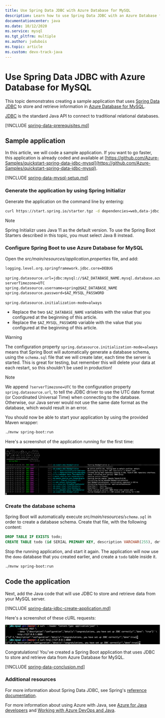 ```yaml
---
title: Use Spring Data JDBC with Azure Database for MySQL
description: Learn how to use Spring Data JDBC with an Azure Database for MySQL database.
documentationcenter: java
ms.date: 10/12/2020
ms.service: mysql
ms.tgt_pltfrm: multiple
ms.author: judubois
ms.topic: article
ms.custom: devx-track-java
---
```


# Use Spring Data JDBC with Azure Database for MySQL

This topic demonstrates creating a sample application that uses [Spring Data JDBC](https://spring.io/projects/spring-data-jdbc) to store and retrieve information in [Azure Database for MySQL](/azure/mysql/).

[JDBC](https://jcp.org/en/jsr/detail?id=221) is the standard Java API to connect to traditional relational databases.

[!INCLUDE [spring-data-prerequisites.md](includes/spring-data-prerequisites.md)]

## Sample application

In this article, we will code a sample application. If you want to go faster, this application is already coded and available at [https://github.com/Azure-Samples/quickstart-spring-data-jdbc-mysql](https://github.com/Azure-Samples/quickstart-spring-data-jdbc-mysql).

[!INCLUDE [spring-data-mysql-setup.md](includes/spring-data-mysql-setup.md)]

### Generate the application by using Spring Initializr

Generate the application on the command line by entering:

```bash
curl https://start.spring.io/starter.tgz -d dependencies=web,data-jdbc,mysql -d baseDir=azure-database-workshop -d bootVersion=2.3.4.RELEASE -d javaVersion=8 | tar -xzvf -
```
> [!NOTE]
> Spring Initializr uses Java 11 as the default version. To use the Spring Boot Starters described in this topic, you must select Java 8 instead.

### Configure Spring Boot to use Azure Database for MySQL

Open the *src/main/resources/application.properties* file, and add:

```properties
logging.level.org.springframework.jdbc.core=DEBUG

spring.datasource.url=jdbc:mysql://$AZ_DATABASE_NAME.mysql.database.azure.com:3306/demo?serverTimezone=UTC
spring.datasource.username=spring@$AZ_DATABASE_NAME
spring.datasource.password=$AZ_MYSQL_PASSWORD

spring.datasource.initialization-mode=always
```

- Replace the two `$AZ_DATABASE_NAME` variables with the value that you configured at the beginning of this article.
- Replace the `$AZ_MYSQL_PASSWORD` variable with the value that you configured at the beginning of this article.

> [!WARNING]
> The configuration property `spring.datasource.initialization-mode=always` means that Spring Boot will automatically generate a database schema, using the `schema.sql` file that we will create later, each time the server is started. This is great for testing, but remember this will delete your data at each restart, so this shouldn't be used in production!

> [!NOTE]
> We append `?serverTimezone=UTC` to the configuration property `spring.datasource.url`, to tell the JDBC driver to use the UTC date format (or Coordinated Universal Time) when connecting to the database. Otherwise, our Java server would not use the same date format as the database, which would result in an error.

You should now be able to start your application by using the provided Maven wrapper:

```bash
./mvnw spring-boot:run
```

Here's a screenshot of the application running for the first time:

[![The running application](media/configure-spring-data-jdbc-with-azure-mysql/create-mysql-01.png)](media/configure-spring-data-jdbc-with-azure-mysql/create-mysql-01.png#lightbox)

### Create the database schema

Spring Boot will automatically execute *src/main/resources/`schema.sql`* in order to create a database schema. Create that file, with the following content:

```sql
DROP TABLE IF EXISTS todo;
CREATE TABLE todo (id SERIAL PRIMARY KEY, description VARCHAR(255), details VARCHAR(4096), done BOOLEAN);
```

Stop the running application, and start it again. The application will now use the `demo` database that you created earlier, and create a `todo` table inside it.

```bash
./mvnw spring-boot:run
```

## Code the application

Next, add the Java code that will use JDBC to store and retrieve data from your MySQL server.

[!INCLUDE [spring-data-jdbc-create-application.md](includes/spring-data-jdbc-create-application.md)]

Here's a screenshot of these cURL requests:

[![Test with cURL](media/configure-spring-data-jdbc-with-azure-mysql/create-mysql-02.png)](media/configure-spring-data-jdbc-with-azure-mysql/create-mysql-02.png#lightbox)

Congratulations! You've created a Spring Boot application that uses JDBC to store and retrieve data from Azure Database for MySQL.

[!INCLUDE [spring-data-conclusion.md](includes/spring-data-conclusion.md)]

### Additional resources

For more information about Spring Data JDBC, see Spring's [reference documentation](https://docs.spring.io/spring-data/jdbc/docs/current/reference/html/#reference).

For more information about using Azure with Java, see [Azure for Java developers](../index.yml) and [Working with Azure DevOps and Java](/azure/devops/).
